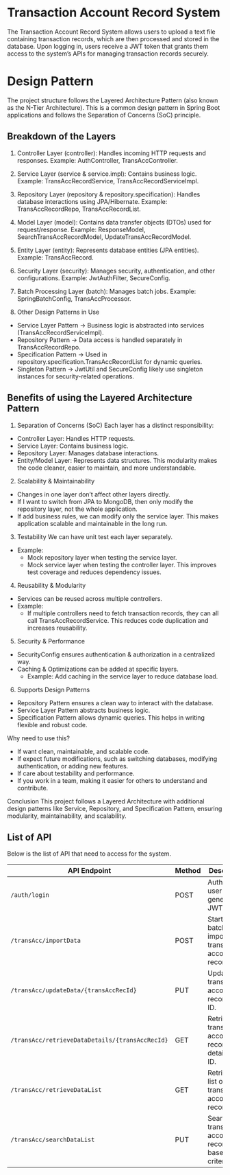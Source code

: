 # Transaction Account Record System

The Transaction Account Record System allows users to upload a text file containing transaction records, which are then processed and stored in the database. Upon logging in, users receive a JWT token that grants them access to the system’s APIs for managing transaction records securely.

# Design Pattern

The project structure follows the Layered Architecture Pattern (also known as the N-Tier Architecture). This is a common design pattern in Spring Boot applications and follows the Separation of Concerns (SoC) principle.

 ## Breakdown of the Layers

1. Controller Layer (controller):
Handles incoming HTTP requests and responses.
Example: AuthController, TransAccController.

2. Service Layer (service & service.impl):
Contains business logic.
Example: TransAccRecordService, TransAccRecordServiceImpl.

3. Repository Layer (repository & repository.specification):
Handles database interactions using JPA/Hibernate.
Example: TransAccRecordRepo, TransAccRecordList.

4. Model Layer (model):
Contains data transfer objects (DTOs) used for request/response.
Example: ResponseModel, SearchTransAccRecordModel, UpdateTransAccRecordModel.

5. Entity Layer (entity):
Represents database entities (JPA entities).
Example: TransAccRecord.

6. Security Layer (security):
Manages security, authentication, and other configurations.
Example: JwtAuthFilter, SecureConfig.

7. Batch Processing Layer (batch):
Manages batch jobs.
Example: SpringBatchConfig, TransAccProcessor.

8. Other Design Patterns in Use
- Service Layer Pattern → Business logic is abstracted into services (TransAccRecordServiceImpl).
- Repository Pattern → Data access is handled separately in TransAccRecordRepo.
- Specification Pattern → Used in repository.specification.TransAccRecordList for dynamic queries.
- Singleton Pattern → JwtUtil and SecureConfig likely use singleton instances for security-related operations.

## Benefits of using the Layered Architecture Pattern

1. Separation of Concerns (SoC)
Each layer has a distinct responsibility:
- Controller Layer: Handles HTTP requests.
- Service Layer: Contains business logic.
- Repository Layer: Manages database interactions.
- Entity/Model Layer: Represents data structures.
This modularity makes the code cleaner, easier to maintain, and more understandable.

2. Scalability & Maintainability
- Changes in one layer don’t affect other layers directly.
- If I want to switch from JPA to MongoDB, then only modify the repository layer, not the whole application.
- If add business rules, we can modify only the service layer.
This makes application scalable and maintainable in the long run.

3. Testability
We can have unit test each layer separately.
- Example:
  - Mock repository layer when testing the service layer.
  - Mock service layer when testing the controller layer.
This improves test coverage and reduces dependency issues.

4. Reusability & Modularity
- Services can be reused across multiple controllers.
- Example:
  - If multiple controllers need to fetch transaction records, they can all call TransAccRecordService.
This reduces code duplication and increases reusability.

5. Security & Performance
- SecurityConfig ensures authentication & authorization in a centralized way.
- Caching & Optimizations can be added at specific layers.
  - Example: Add caching in the service layer to reduce database load.

6. Supports Design Patterns
- Repository Pattern ensures a clean way to interact with the database.
- Service Layer Pattern abstracts business logic.
- Specification Pattern allows dynamic queries.
This helps in writing flexible and robust code.

Why need to use this?
- If want clean, maintainable, and scalable code.
- If expect future modifications, such as switching databases, modifying authentication, or adding new features.
- If care about testability and performance.
- If you work in a team, making it easier for others to understand and contribute.

Conclusion
This project follows a Layered Architecture with additional design patterns like Service, Repository, and Specification Pattern, ensuring modularity, maintainability, and scalability.

## List of API
Below is the list of API that need to access for the system.

| API Endpoint                         | Method | Description |
|--------------------------------------|--------|-------------|
| `/auth/login`                        | POST   | Authenticate user and generate JWT token. |
| `/transAcc/importData`               | POST   | Start a batch job to import transaction account records. |
| `/transAcc/updateData/{transAccRecId}` | PUT    | Update a transaction account record by ID. |
| `/transAcc/retrieveDataDetails/{transAccRecId}` | GET    | Retrieve transaction account record details by ID. |
| `/transAcc/retrieveDataList`         | GET    | Retrieve a list of all transaction account records. |
| `/transAcc/searchDataList`           | PUT    | Search for transaction account records based on criteria. |
